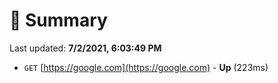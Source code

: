 # 📖 Summary
Last updated: **7/2/2021, 6:03:49 PM**

- `GET` [https://google.com](https://google.com) - **Up** (223ms)
